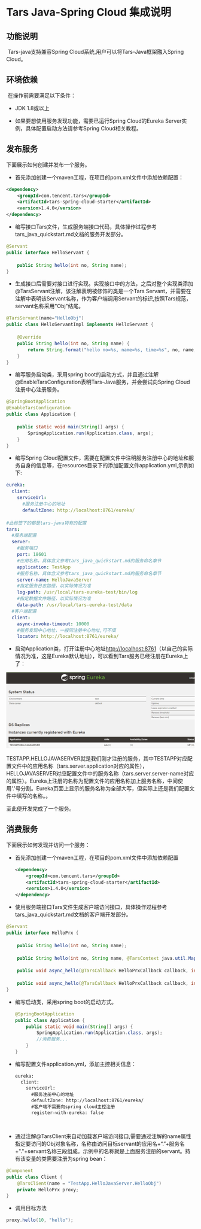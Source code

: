 # Tars Java-Spring Cloud 集成说明

## 功能说明

​       Tars-java支持兼容Spring Cloud系统,用户可以将Tars-Java框架融入Spring Cloud。

## 环境依赖

​       在操作前需要满足以下条件：

- JDK 1.8或以上

- 如果要想使用服务发现功能，需要已运行Spring Cloud的Eureka Server实例，具体配置启动方法请参考Spring Cloud相关教程。

## 发布服务

  下面展示如何创建并发布一个服务。

- 首先添加创建一个maven工程，在项目的pom.xml文件中添加依赖配置：

```xml
<dependency>
    <groupId>com.tencent.tars</groupId>
    <artifactId>tars-spring-cloud-starter</artifactId>
    <version>1.4.0</version>
</dependency>
```

- 编写接口Tars文件，生成服务端接口代码，具体操作过程参考tars_java_quickstart.md文档的服务开发部分。

```java
@Servant
public interface HelloServant {

	public String hello(int no, String name);          
}
```

- 生成接口后需要对接口进行实现。实现接口中的方法，之后对整个实现类添加@TarsServant注解，该注解表明被修饰的类是一个Tars Servant，并需要在注解中表明该Servant名称，作为客户端调用Servant的标识,按照Tars规范，servant名称采用"Obj"结尾。

```java
@TarsServant(name="HelloObj")
public class HelloServantImpl implements HelloServant {

    @Override
    public String hello(int no, String name) {
        return String.format("hello no=%s, name=%s, time=%s", no, name,     System.currentTimeMillis());
    }
}
```

- 编写服务启动类，采用spring boot的启动方式，并且通过注解@EnableTarsConfiguration表明Tars-Java服务，并会尝试向Spring Cloud注册中心注册服务。


```java
@SpringBootApplication
@EnableTarsConfiguration
public class Application {

    public static void main(String[] args) {
        SpringApplication.run(Application.class, args);
    }
}
```
- 编写Spring Cloud配置文件，需要在配置文件中注明服务注册中心的地址和服务自身的信息等，在resources目录下的添加配置文件application.yml,示例如下:


```yml
eureka:
  client:
    serviceUrl:
      #服务注册中心的地址
	  defaultZone: http://localhost:8761/eureka/

#此标签下的都是tars-java特有的配置
tars:    
  #服务端配置
  server:
    #服务端口
    port: 18601 
    #应用名称，具体含义参考tars_java_quickstart.md的服务命名章节
    application: TestApp
    #服务名称，具体含义参考tars_java_quickstart.md的服务命名章节
    server-name: HelloJavaServer
    #指定服务日志路径，以实际情况为准
    log-path: /usr/local/tars-eureka-test/bin/log
    #指定数据文件路径，以实际情况为准
    data-path: /usr/local/tars-eureka-test/data
  #客户端配置
  client:
    async-invoke-timeout: 10000
    #服务发现中心地址，一般同注册中心地址,可不填
    locator: http://localhost:8761/eureka/
```
- 启动Application类，打开注册中心地址[http://localhost:8761](http://localhost:8761/)（以自己的实际情况为准，这是Eureka默认地址），可以看到Tars服务已经注册在Eureka上了：

![eureka-tars-java](images/eureka-tars-java.png)

 TESTAPP.HELLOJAVASERVER就是我们刚才注册的服务，其中TESTAPP对应配置文件中的应用名称（tars.server.application对应的属性），HELLOJAVASERVER对应配置文件中的服务名称（tars.server.server-name对应的属性）。Eureka上注册的名称为配置文件的应用名称加上服务名称，中间使用'.'号分割。Eureka页面上显示的服务名称为全部大写，但实际上还是我们配置文件中填写的名称。。

至此便开发完成了一个服务。

## 消费服务

下面展示如何发现并访问一个服务：

- 首先添加创建一个maven工程，在项目的pom.xml文件中添加依赖配置

  ```xml
  <dependency>
      <groupId>com.tencent.tars</groupId>
      <artifactId>tars-spring-cloud-starter</artifactId>
      <version>1.4.0</version>
  </dependency>
  ```


- 使用服务端接口Tars文件生成客户端访问接口，具体操作过程参考tars_java_quickstart.md文档的客户端开发部分。


```java
@Servant
public interface HelloPrx {

	public String hello(int no, String name);

	public String hello(int no, String name, @TarsContext java.util.Map<String, String> ctx);

	public void async_hello(@TarsCallback HelloPrxCallback callback, int no, String name);

	public void async_hello(@TarsCallback HelloPrxCallback callback, int no, String name, @TarsContext java.util.Map<String, String> ctx);
}
```

- 编写启动类，采用spring boot的启动方式。

  ```java
  @SpringBootApplication
  public class Application {
      public static void main(String[] args) {
          SpringApplication.run(Application.class, args);
          //消费服务...
      }
  }
  ```

- 编写配置文件application.yml，添加主控相关信息：

  ```
  eureka:
    client:
      serviceUrl:
        #服务注册中心的地址
        defaultZone: http://localhost:8761/eureka/
        #客户端不需要向spring cloud主控注册
        register-with-eureka: false
  ```

  ​

- 通过注解@TarsClient来自动加载客户端访问接口,需要通过注解的name属性指定要访问的Obj对象名称，名称由访问目标servant的应用名+“.”+服务名+"."+servant名称三段组成。示例中的名称就是上面服务注册的servant。持有该变量的类需要注册为spring bean：

```java
@Component
public class Client {
    @TarsClient(name = "TestApp.HelloJavaServer.HelloObj")
    private HelloPrx proxy;
}
```

- 调用目标方法


```java
proxy.hello(10, "hello");
```

